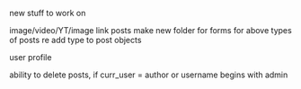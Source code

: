 new stuff to work on

image/video/YT/image link posts
make new folder for forms for above types of posts
re add type to post objects

user profile

ability to delete posts, if curr_user = author or username begins with admin